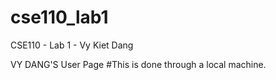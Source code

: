 # cse110_lab1
CSE110 - Lab 1 - Vy Kiet Dang

VY DANG'S User Page #This is done through a local machine.
